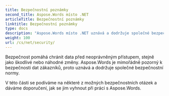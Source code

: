 ```yaml
---
title: Bezpečnostní poznámky
second_title: Aspose.Words místo .NET
articleTitle: Bezpečnostní poznámky
linktitle: Bezpečnostní poznámky
type: docs
description: "Aspose.Words místo .NET uznává a dodržuje společné bezpečnostní normy s cílem zajistit vysokou úroveň bezpečnosti údajů. Podívejte se na možné bezpečnostní otázky a doporučení, jak se vyhnout jejich použití C#."
weight: 100
url: /cs/net/security/
---
```


Bezpečnost pomáhá chránit data před neoprávněným přístupem, stejně jako škodlivé nebo náhodné změny. Aspose.Words je mimořádně pozorný k bezpečnosti dat zákazníků, proto uznává a dodržuje společné bezpečnostní normy.

V této části se podíváme na některé z možných bezpečnostních otázek a dáváme doporučení, jak se jim vyhnout při práci s Aspose.Words.